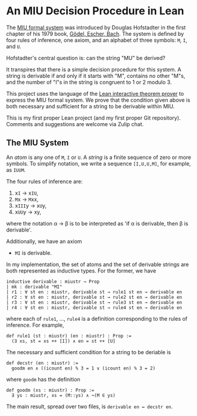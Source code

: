 # An MIU Decision Procedure in Lean

The [MIU formal system](https://en.wikipedia.org/wiki/MU_puzzle) was introduced by Douglas Hofstadter in the first chapter of his 1979 book, [Gödel, Escher, Bach](https://en.wikipedia.org/wiki/G%C3%B6del,_Escher,_Bach).
The system is defined by four rules of inference, one axiom, and an alphabet of three symbols: `M`, `I`, and `U`.

Hofstadter's central question is: can the string "MU" be derived?

It transpires that there is a simple decision procedure for this system. A string is derivable if and only if it starts with "M", contains no other "M"s, and the number of "I"s in
the string is congruent to 1 or 2 modulo 3.

This project uses the language of the [Lean interactive theorem prover](https://leanprover.github.io/) to express the MIU formal system. We prove that the condition given above 
is both necessary and sufficient for a string to be derivable within MIU.

This is my first proper Lean project (and my first proper Git repository). Comments and suggestions are welcome via Zulip chat.

## The MIU System

An _atom_ is any one of `M`, `I` or `U`. A _string_ is a finite sequence of zero or more symbols. To simplify notation, we write a sequence `[I,U,U,M]`, for example, as `IUUM`.

The four rules of inference are:

1. x`I` → x`IU`,
2. `M`x → `M`xx,
3. x`III`y → x`U`y,
4. x`UU`y → xy,

where the notation α → β is to be interpreted as 'if α is derivable, then β is derivable'.

Additionally, we have an axiom

* `MI` is derivable.

In my implementation, the set of atoms and the set of derivable strings are both represented as inductive types. For the former, we have

```lean
inductive derivable : miustr → Prop
| mk : derivable "MI"
| r1 : ∀ st en : miustr, derivable st → rule1 st en → derivable en
| r2 : ∀ st en : miustr, derivable st → rule2 st en → derivable en
| r3 : ∀ st en : miustr, derivable st → rule3 st en → derivable en
| r4 : ∀ st en : miustr, derivable st → rule4 st en → derivable en
```

where each of `rule1`, ..., `rule4` is a definition corresponding to the rules of inference. For example,
```lean
def rule1 (st : miustr) (en : miustr) : Prop :=
  (∃ xs, st = xs ++ [I]) ∧ en = st ++ [U]
```

The necessary and sufficient condition for a string to be deriable is
```lean
def decstr (en : miustr) :=
  goodm en ∧ ((icount en) % 3 = 1 ∨ (icount en) % 3 = 2)
```
where `goodm` has the definition
```lean
def goodm (xs : miustr) : Prop :=
  ∃ ys : miustr, xs = (M::ys) ∧ ¬(M ∈ ys)
```

The main result, spread over two files, is `derivable en ↔ decstr en`.


